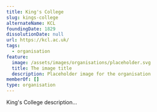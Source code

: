 ```yaml
---
title: King's College
slug: kings-college
alternateName: KCL
foundingDate: 1829
dissolutionDate: null
url: https://kcl.ac.uk/
tags:
  - organisation
feature:
  image: /assets/images/organisations/placeholder.svg
  title: The image title
  description: Placeholder image for the organisation
memberOf: []
type: organisation
---
```


King's College description...
